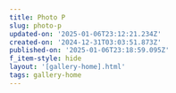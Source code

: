 ```yaml
---
title: Photo P
slug: photo-p
updated-on: '2025-01-06T23:12:21.234Z'
created-on: '2024-12-31T03:03:51.873Z'
published-on: '2025-01-06T23:18:59.095Z'
f_item-style: hide
layout: '[gallery-home].html'
tags: gallery-home
---
```



